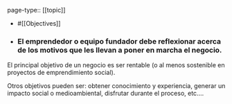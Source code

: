 page-type:: [[topic]]

- #[[Objectives]]

- ### El emprendedor o equipo fundador debe reflexionar acerca de los motivos que les llevan a poner en marcha el negocio.

El principal objetivo de un negocio es ser rentable (o al menos sostenible en proyectos de emprendimiento social).

Otros objetivos pueden ser: obtener conocimiento y experiencia, generar un impacto social o medioambiental, disfrutar durante el proceso, etc....




